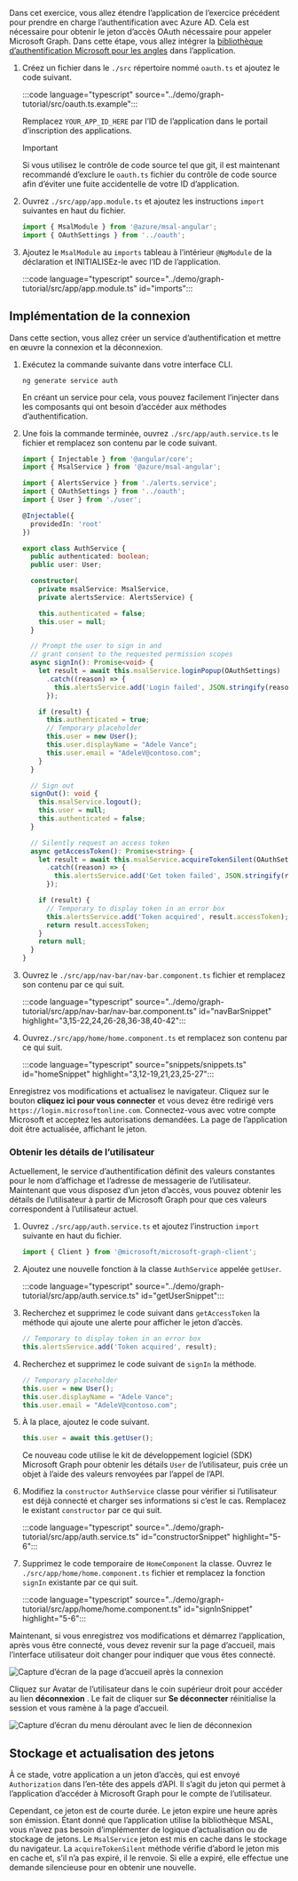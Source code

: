 <!-- markdownlint-disable MD002 MD041 -->

Dans cet exercice, vous allez étendre l’application de l’exercice précédent pour prendre en charge l’authentification avec Azure AD. Cela est nécessaire pour obtenir le jeton d’accès OAuth nécessaire pour appeler Microsoft Graph. Dans cette étape, vous allez intégrer la [bibliothèque d’authentification Microsoft pour les angles](https://github.com/AzureAD/microsoft-authentication-library-for-js/blob/dev/lib/msal-angular/README.md) dans l’application.

1. Créez un fichier dans le `./src` répertoire nommé `oauth.ts` et ajoutez le code suivant.

    :::code language="typescript" source="../demo/graph-tutorial/src/oauth.ts.example":::

    Remplacez `YOUR_APP_ID_HERE` par l’ID de l’application dans le portail d’inscription des applications.

    > [!IMPORTANT]
    > Si vous utilisez le contrôle de code source tel que git, il est maintenant recommandé d’exclure le `oauth.ts` fichier du contrôle de code source afin d’éviter une fuite accidentelle de votre ID d’application.

1. Ouvrez `./src/app/app.module.ts` et ajoutez les instructions `import` suivantes en haut du fichier.

    ```TypeScript
    import { MsalModule } from '@azure/msal-angular';
    import { OAuthSettings } from '../oauth';
    ```

1. Ajoutez le `MsalModule` au `imports` tableau à l’intérieur `@NgModule` de la déclaration et INITIALISEz-le avec l’ID de l’application.

    :::code language="typescript" source="../demo/graph-tutorial/src/app/app.module.ts" id="imports":::

## <a name="implement-sign-in"></a>Implémentation de la connexion

Dans cette section, vous allez créer un service d’authentification et mettre en œuvre la connexion et la déconnexion.

1. Exécutez la commande suivante dans votre interface CLI.

    ```Shell
    ng generate service auth
    ```

    En créant un service pour cela, vous pouvez facilement l’injecter dans les composants qui ont besoin d’accéder aux méthodes d’authentification.

1. Une fois la commande terminée, ouvrez `./src/app/auth.service.ts` le fichier et remplacez son contenu par le code suivant.

    ```TypeScript
    import { Injectable } from '@angular/core';
    import { MsalService } from '@azure/msal-angular';

    import { AlertsService } from './alerts.service';
    import { OAuthSettings } from '../oauth';
    import { User } from './user';

    @Injectable({
      providedIn: 'root'
    })

    export class AuthService {
      public authenticated: boolean;
      public user: User;

      constructor(
        private msalService: MsalService,
        private alertsService: AlertsService) {

        this.authenticated = false;
        this.user = null;
      }

      // Prompt the user to sign in and
      // grant consent to the requested permission scopes
      async signIn(): Promise<void> {
        let result = await this.msalService.loginPopup(OAuthSettings)
          .catch((reason) => {
            this.alertsService.add('Login failed', JSON.stringify(reason, null, 2));
          });

        if (result) {
          this.authenticated = true;
          // Temporary placeholder
          this.user = new User();
          this.user.displayName = "Adele Vance";
          this.user.email = "AdeleV@contoso.com";
        }
      }

      // Sign out
      signOut(): void {
        this.msalService.logout();
        this.user = null;
        this.authenticated = false;
      }

      // Silently request an access token
      async getAccessToken(): Promise<string> {
        let result = await this.msalService.acquireTokenSilent(OAuthSettings)
          .catch((reason) => {
            this.alertsService.add('Get token failed', JSON.stringify(reason, null, 2));
          });

        if (result) {
          // Temporary to display token in an error box
          this.alertsService.add('Token acquired', result.accessToken);
          return result.accessToken;
        }
        return null;
      }
    }
    ```

1. Ouvrez le `./src/app/nav-bar/nav-bar.component.ts` fichier et remplacez son contenu par ce qui suit.

    :::code language="typescript" source="../demo/graph-tutorial/src/app/nav-bar/nav-bar.component.ts" id="navBarSnippet" highlight="3,15-22,24,26-28,36-38,40-42":::

1. Ouvrez`./src/app/home/home.component.ts` et remplacez son contenu par ce qui suit.

    :::code language="typescript" source="snippets/snippets.ts" id="homeSnippet" highlight="3,12-19,21,23,25-27":::

Enregistrez vos modifications et actualisez le navigateur. Cliquez sur le bouton **cliquez ici pour vous connecter** et vous devez être redirigé vers `https://login.microsoftonline.com`. Connectez-vous avec votre compte Microsoft et acceptez les autorisations demandées. La page de l’application doit être actualisée, affichant le jeton.

### <a name="get-user-details"></a>Obtenir les détails de l’utilisateur

Actuellement, le service d’authentification définit des valeurs constantes pour le nom d’affichage et l’adresse de messagerie de l’utilisateur. Maintenant que vous disposez d’un jeton d’accès, vous pouvez obtenir les détails de l’utilisateur à partir de Microsoft Graph pour que ces valeurs correspondent à l’utilisateur actuel.

1. Ouvrez `./src/app/auth.service.ts` et ajoutez l’instruction `import` suivante en haut du fichier.

    ```TypeScript
    import { Client } from '@microsoft/microsoft-graph-client';
    ```

1. Ajoutez une nouvelle fonction à la classe `AuthService` appelée `getUser`.

    :::code language="typescript" source="../demo/graph-tutorial/src/app/auth.service.ts" id="getUserSnippet":::

1. Recherchez et supprimez le code suivant dans `getAccessToken` la méthode qui ajoute une alerte pour afficher le jeton d’accès.

    ```TypeScript
    // Temporary to display token in an error box
    this.alertsService.add('Token acquired', result);
    ```

1. Recherchez et supprimez le code suivant de `signIn` la méthode.

    ```TypeScript
    // Temporary placeholder
    this.user = new User();
    this.user.displayName = "Adele Vance";
    this.user.email = "AdeleV@contoso.com";
    ```

1. À la place, ajoutez le code suivant.

    ```TypeScript
    this.user = await this.getUser();
    ```

    Ce nouveau code utilise le kit de développement logiciel (SDK) Microsoft Graph pour obtenir les détails `User` de l’utilisateur, puis crée un objet à l’aide des valeurs renvoyées par l’appel de l’API.

1. Modifiez la `constructor` `AuthService` classe pour vérifier si l’utilisateur est déjà connecté et charger ses informations si c’est le cas. Remplacez le existant `constructor` par ce qui suit.

    :::code language="typescript" source="../demo/graph-tutorial/src/app/auth.service.ts" id="constructorSnippet" highlight="5-6":::

1. Supprimez le code temporaire de `HomeComponent` la classe. Ouvrez le `./src/app/home/home.component.ts` fichier et remplacez la fonction `signIn` existante par ce qui suit.

    :::code language="typescript" source="../demo/graph-tutorial/src/app/home/home.component.ts" id="signInSnippet" highlight="5-6":::

Maintenant, si vous enregistrez vos modifications et démarrez l’application, après vous être connecté, vous devez revenir sur la page d’accueil, mais l’interface utilisateur doit changer pour indiquer que vous êtes connecté.

![Capture d’écran de la page d’accueil après la connexion](./images/add-aad-auth-01.png)

Cliquez sur Avatar de l’utilisateur dans le coin supérieur droit pour accéder au lien **déconnexion** . Le fait de cliquer sur **Se déconnecter** réinitialise la session et vous ramène à la page d’accueil.

![Capture d’écran du menu déroulant avec le lien de déconnexion](./images/add-aad-auth-02.png)

## <a name="storing-and-refreshing-tokens"></a>Stockage et actualisation des jetons

À ce stade, votre application a un jeton d’accès, qui est envoyé `Authorization` dans l’en-tête des appels d’API. Il s’agit du jeton qui permet à l’application d’accéder à Microsoft Graph pour le compte de l’utilisateur.

Cependant, ce jeton est de courte durée. Le jeton expire une heure après son émission. Étant donné que l’application utilise la bibliothèque MSAL, vous n’avez pas besoin d’implémenter de logique d’actualisation ou de stockage de jetons. Le `MsalService` jeton est mis en cache dans le stockage du navigateur. La `acquireTokenSilent` méthode vérifie d’abord le jeton mis en cache et, s’il n’a pas expiré, il le renvoie. Si elle a expiré, elle effectue une demande silencieuse pour en obtenir une nouvelle.
